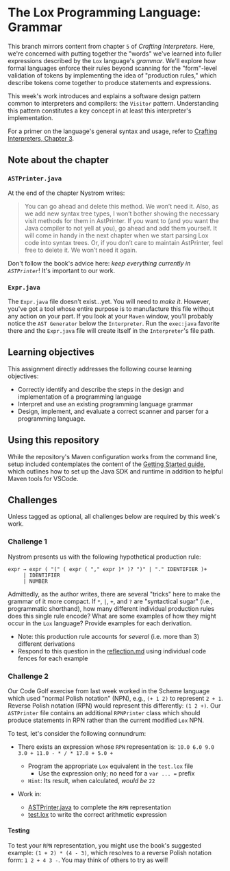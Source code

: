 # The Lox Programming Language: Grammar

This branch mirrors content from chapter `5` of _Crafting Interpreters_. Here, we're concerned
with putting together the "words" we've learned into fuller expressions described by the `Lox`
language's _grammar_. We'll explore how formal languages enforce their rules beyond scanning
for the "form"-level validation of tokens by implementing the idea of "production rules," which
describe tokens come together to produce statements and expressions.

This week's work introduces and explains a software design pattern common to interpreters and
compilers: the `Visitor` pattern. Understanding this pattern constitutes a key concept in at
least this interpreter's implementation. 

For a primer on the language's general syntax and usage, refer to 
[Crafting Interpreters, Chapter 3](https://www.craftinginterpreters.com/the-lox-language.html).

## Note about the chapter

### `ASTPrinter.java`

At the end of the chapter Nystrom writes:

> You can go ahead and delete this method. We won’t need it. Also, as we add new syntax tree types, 
> I won’t bother showing the necessary visit methods for them in AstPrinter. If you want to (and you 
> want the Java compiler to not yell at you), go ahead and add them yourself. It will come in handy 
> in the next chapter when we start parsing Lox code into syntax trees. Or, if you don’t care to maintain 
> AstPrinter, feel free to delete it. We won’t need it again.

Don't follow the book's advice here: _keep everything currently in `ASTPrinter`_! It's important to our work.

### `Expr.java`

The `Expr.java` file doesn't exist...yet. You will need to _make it_. However, you've got a tool whose entire
purpose is to manufacture this file without any action on your part. If you look at your `Maven` window, you'll
probably notice the `AST Generator` below the `Interpreter`. Run the `exec:java` favorite
there and the `Expr.java` file will create itself in the `Interpreter`'s file path.

## Learning objectives

This assignment directly addresses the following course learning objectives:

* Correctly identify and describe the steps in the design and implementation of a programming language
* Interpret and use an existing programming language grammar
* Design, implement, and evaluate a correct scanner and parser for a programming language.

## Using this repository

While the repository's Maven configuration works from the command line, setup included contemplates
the content of the [Getting Started guide](wiki/Getting-Started), which outlines how to set
up the Java SDK and runtime in addition to helpful Maven tools for VSCode.

## Challenges

Unless tagged as optional, all challenges below are required by this week's work.

### Challenge 1

Nystrom presents us with the following hypothetical production rule:
```
expr → expr ( "(" ( expr ( "," expr )* )? ")" | "." IDENTIFIER )+
     | IDENTIFIER
     | NUMBER
```
Admittedly, as the author writes, there are several "tricks" here to make the grammar of it more compact.
If `*`, `|`, `+`, and `?` are "syntactical sugar" (i.e., programmatic shorthand), how many different 
individual production rules does this single rule encode? What are some examples of how they might occur
in the `Lox` language? Provide examples for each derivation.
* Note: this production rule accounts for _several_ (i.e. more than 3) different derivations
* Respond to this question in the [reflection.md](docs/reflection.md) using individual code fences
for each example

### Challenge 2

Our Code Golf exercise from last week worked in the Scheme language which used "normal Polish notation" 
(NPN), e.g., `(+ 1 2)` to represent `2 + 1`. Reverse Polish notation (RPN) would represent this differently: 
`(1 2 +)`. Our `ASTPrinter` file contains an additional `RPNPrinter` class which should produce statements 
in RPN rather than the current modified `Lox` NPN. 

To test, let's consider the following connundrum:
* There exists an expression whose `RPN` representation is: `10.0 6.0 9.0 3.0 + 11.0 - * / * 17.0 + 5.0 +`
  * Program the appropriate `Lox` equivalent in the `test.lox` file
    * Use the expression only; no need for a `var ... =` prefix
  * `Hint`: Its result, when calculated, _would be_ `22`

* Work in: 
  * [ASTPrinter.java](interpreter/src/main/java/com/interpreter/lox/ASTPrinter.java) to complete the `RPN` representation
  * [test.lox](interpreter/src/test/resources/test.lox) to write the correct arithmetic expression

#### Testing

To test your `RPN` representation, you might use the book's suggested example: `(1 + 2) * (4 - 3)`, which 
resolves to a reverse Polish notation form: `1 2 + 4 3 -`. You may think of others to try as well!

